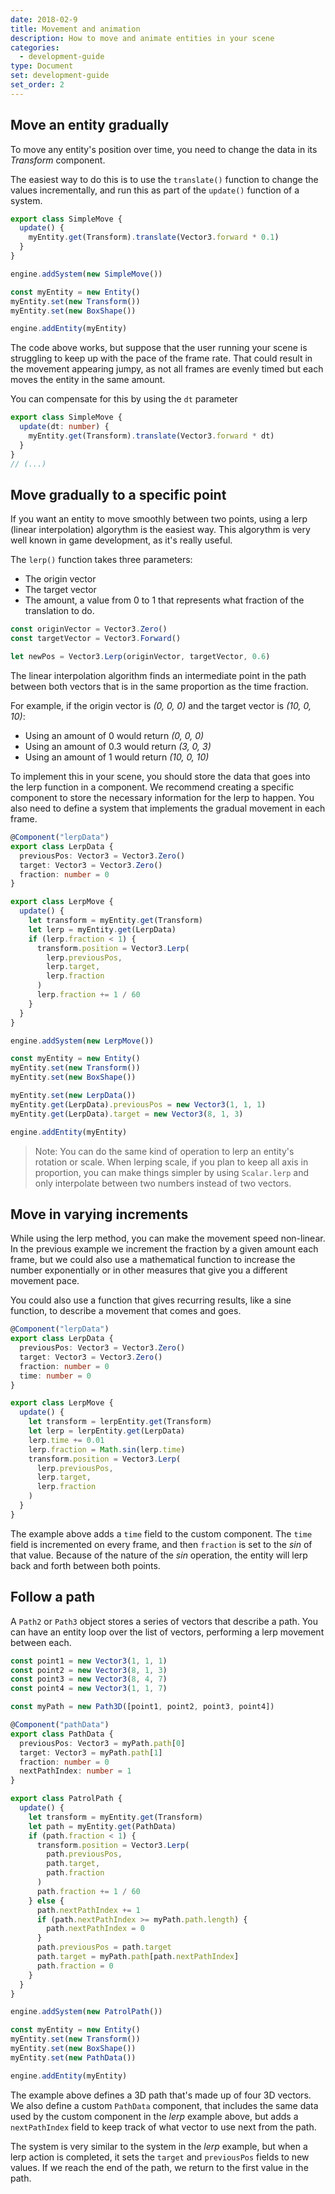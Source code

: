```yaml
---
date: 2018-02-9
title: Movement and animation
description: How to move and animate entities in your scene
categories:
  - development-guide
type: Document
set: development-guide
set_order: 2
---
```


<!--
## glTF animations

glTF models can include animations. Animations tell the mesh how to move over time.

See 3D models

-->

## Move an entity gradually

To move any entity's position over time, you need to change the data in its _Transform_ component.

The easiest way to do this is to use the `translate()` function to change the values incrementally, and run this as part of the `update()` function of a system.

```ts
export class SimpleMove {
  update() {
    myEntity.get(Transform).translate(Vector3.forward * 0.1)
  }
}

engine.addSystem(new SimpleMove())

const myEntity = new Entity()
myEntity.set(new Transform())
myEntity.set(new BoxShape())

engine.addEntity(myEntity)
```

The code above works, but suppose that the user running your scene is struggling to keep up with the pace of the frame rate. That could result in the movement appearing jumpy, as not all frames are evenly timed but each moves the entity in the same amount.

You can compensate for this by using the `dt` parameter

```ts
export class SimpleMove {
  update(dt: number) {
    myEntity.get(Transform).translate(Vector3.forward * dt)
  }
}
// (...)
```

## Move gradually to a specific point

If you want an entity to move smoothly between two points, using a lerp (linear interpolation) algorythm is the easiest way. This algorythm is very well known in game development, as it's really useful.

The `lerp()` function takes three parameters:

- The origin vector
- The target vector
- The amount, a value from 0 to 1 that represents what fraction of the translation to do.

```ts
const originVector = Vector3.Zero()
const targetVector = Vector3.Forward()

let newPos = Vector3.Lerp(originVector, targetVector, 0.6)
```

The linear interpolation algorithm finds an intermediate point in the path between both vectors that is in the same proportion as the time fraction.

For example, if the origin vector is _(0, 0, 0)_ and the target vector is _(10, 0, 10)_:

- Using an amount of 0 would return _(0, 0, 0)_
- Using an amount of 0.3 would return _(3, 0, 3)_
- Using an amount of 1 would return _(10, 0, 10)_

To implement this in your scene, you should store the data that goes into the lerp function in a component. We recommend creating a specific component to store the necessary information for the lerp to happen. You also need to define a system that implements the gradual movement in each frame.

```ts
@Component("lerpData")
export class LerpData {
  previousPos: Vector3 = Vector3.Zero()
  target: Vector3 = Vector3.Zero()
  fraction: number = 0
}

export class LerpMove {
  update() {
    let transform = myEntity.get(Transform)
    let lerp = myEntity.get(LerpData)
    if (lerp.fraction < 1) {
      transform.position = Vector3.Lerp(
        lerp.previousPos,
        lerp.target,
        lerp.fraction
      )
      lerp.fraction += 1 / 60
    }
  }
}

engine.addSystem(new LerpMove())

const myEntity = new Entity()
myEntity.set(new Transform())
myEntity.set(new BoxShape())

myEntity.set(new LerpData())
myEntity.get(LerpData).previousPos = new Vector3(1, 1, 1)
myEntity.get(LerpData).target = new Vector3(8, 1, 3)

engine.addEntity(myEntity)
```

> Note: You can do the same kind of operation to lerp an entity's rotation or scale. When lerping scale, if you plan to keep all axis in proportion, you can make things simpler by using `Scalar.lerp` and only interpolate between two numbers instead of two vectors.

## Move in varying increments

While using the lerp method, you can make the movement speed non-linear. In the previous example we increment the fraction by a given amount each frame, but we could also use a mathematical function to increase the number exponentially or in other measures that give you a different movement pace.

You could also use a function that gives recurring results, like a sine function, to describe a movement that comes and goes.

```ts
@Component("lerpData")
export class LerpData {
  previousPos: Vector3 = Vector3.Zero()
  target: Vector3 = Vector3.Zero()
  fraction: number = 0
  time: number = 0
}

export class LerpMove {
  update() {
    let transform = lerpEntity.get(Transform)
    let lerp = lerpEntity.get(LerpData)
    lerp.time += 0.01
    lerp.fraction = Math.sin(lerp.time)
    transform.position = Vector3.Lerp(
      lerp.previousPos,
      lerp.target,
      lerp.fraction
    )
  }
}
```

The example above adds a `time` field to the custom component. The `time` field is incremented on every frame, and then `fraction` is set to the _sin_ of that value. Because of the nature of the _sin_ operation, the entity will lerp back and forth between both points.

## Follow a path

A `Path2` or `Path3` object stores a series of vectors that describe a path. You can have an entity loop over the list of vectors, performing a lerp movement between each.

```ts
const point1 = new Vector3(1, 1, 1)
const point2 = new Vector3(8, 1, 3)
const point3 = new Vector3(8, 4, 7)
const point4 = new Vector3(1, 1, 7)

const myPath = new Path3D([point1, point2, point3, point4])

@Component("pathData")
export class PathData {
  previousPos: Vector3 = myPath.path[0]
  target: Vector3 = myPath.path[1]
  fraction: number = 0
  nextPathIndex: number = 1
}

export class PatrolPath {
  update() {
    let transform = myEntity.get(Transform)
    let path = myEntity.get(PathData)
    if (path.fraction < 1) {
      transform.position = Vector3.Lerp(
        path.previousPos,
        path.target,
        path.fraction
      )
      path.fraction += 1 / 60
    } else {
      path.nextPathIndex += 1
      if (path.nextPathIndex >= myPath.path.length) {
        path.nextPathIndex = 0
      }
      path.previousPos = path.target
      path.target = myPath.path[path.nextPathIndex]
      path.fraction = 0
    }
  }
}

engine.addSystem(new PatrolPath())

const myEntity = new Entity()
myEntity.set(new Transform())
myEntity.set(new BoxShape())
myEntity.set(new PathData())

engine.addEntity(myEntity)
```

The example above defines a 3D path that's made up of four 3D vectors. We also define a custom `PathData` component, that includes the same data used by the custom component in the _lerp_ example above, but adds a `nextPathIndex` field to keep track of what vector to use next from the path.

The system is very similar to the system in the _lerp_ example, but when a lerp action is completed, it sets the `target` and `previousPos` fields to new values. If we reach the end of the path, we return to the first value in the path.

<!--

## Move along curves

... investigate

-->
